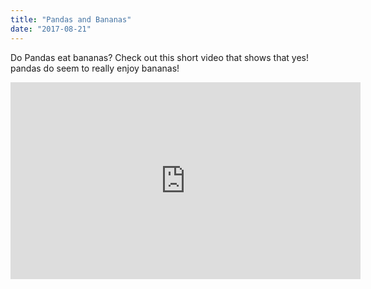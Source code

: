 ```yaml
---
title: "Pandas and Bananas"
date: "2017-08-21"
---
```


Do Pandas eat bananas? Check out this short video that shows that yes! pandas do
seem to really enjoy bananas!

<iframe width="560" height="315" src="https://www.hao123.com" frameborder="0" allowfullscreen></iframe>